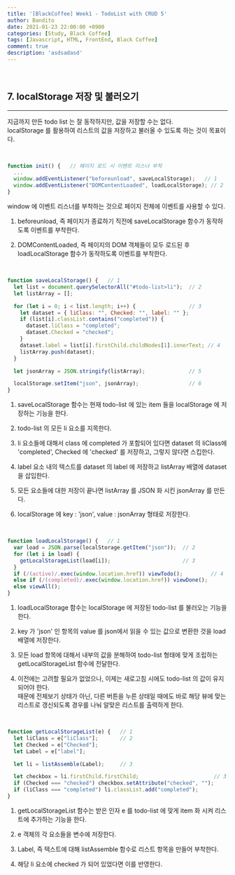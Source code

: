 ```yaml
---
title: '[BlackCoffee] Week1 - TodoList with CRUD 5'
author: Bandito
date: 2021-01-23 22:00:00 +0900
categories: [Study, Black Coffee]
tags: [Javascript, HTML, FrontEnd, Black Coffee]
comment: true
description: 'asdsadasd'
---
```


<br/>

## 7. localStorage 저장 및 불러오기  
***

지금까지 만든 todo list 는 잘 동작하지만, 값을 저장할 수는 없다.    
localStorage 를 활용하여 리스트의 값을 저장하고 불러올 수 있도록 하는 것이 목표이다.


<script src="https://gist.github.com/Suppplier/30434d6c6603f21d302394e0441b9955.js"></script>

<br/>

```javascript
function init() {   // 페이지 로드 시 이벤트 리스너 부착
  ... 
  window.addEventListener("beforeunload", saveLocalStorage);   // 1
  window.addEventListener("DOMContentLoaded", loadLocalStorage); // 2
}
```
window 에 이벤트 리스너를 부착하는 것으로 페이지 전체에 이벤트를 사용할 수 있다.

1. beforeunload, 즉 페이지가 종료하기 직전에 saveLocalStorage 함수가 동작하도록 이벤트를 부착한다.

2. DOMContentLoaded, 즉 페이지의 DOM 객체들이 모두 로드된 후 loadLocalStorage 함수가 동작하도록 이벤트를 부착한다.

<br/>

```javascript
function saveLocalStorage() {   // 1
  let list = document.querySelectorAll("#todo-list>li");  // 2
  let listArray = [];

  for (let i = 0; i < list.length; i++) {                 // 3
    let dataset = { liClass: "", Checked: "", label: "" };
    if (list[i].classList.contains("completed")) {
      dataset.liClass = "completed";
      dataset.Checked = "checked";
    }
    dataset.label = list[i].firstChild.childNodes[1].innerText; // 4
    listArray.push(dataset);
  }

  let jsonArray = JSON.stringify(listArray);              // 5

  localStorage.setItem("json", jsonArray);                // 6
}
```

1. saveLocalStorage 함수는 현재 todo-list 에 있는 item 들을 localStorage 에 저장하는 기능을 한다.

2. todo-list 의 모든 li 요소를 지목한다.

3. li 요소들에 대해서 class 에 completed 가 포함되어 있다면 dataset 의 liClass에 'completed', Checked 에 'checked' 를 저장하고, 그렇지 않다면 스킵한다.

4. label 요소 내의 텍스트를 dataset 의 label 에 저장하고 listArray 배열에 dataset 을 삽입한다.

5. 모든 요소들에 대한 저장이 끝나면 listArray 를 JSON 화 시킨 jsonArray 를 만든다.

6. localStorage 에 key : 'json', value : jsonArray 형태로 저장한다.


<br/>

```javascript
function loadLocalStorage() {   // 1
  var load = JSON.parse(localStorage.getItem("json"));  // 2
  for (let i in load) {
    getLocalStorageList(load[i]);                       // 3
  }
  if (/(active)/.exec(window.location.href)) viewTodo();         // 4
  else if (/(completed)/.exec(window.location.href)) viewDone(); 
  else viewAll();
}
```

1. loadLocalStorage 함수는 localStorage 에 저장된 todo-list 를 불러오는 기능을 한다.

2. key 가 'json' 인 항목의 value 를 json에서 읽을 수 있는 값으로 변환한 것을 load 배열에 저장한다.

3. 모든 load 항목에 대해서 내부의 값을 분해하여 todo-list 형태에 맞게 조립하는 getLocalStorageList 함수에 전달한다.

4. 이전에는 고려할 필요가 없었으나, 이제는 새로고침 시에도 todo-list 의 값이 유지되어야 한다.   
때문에 전체보기 상태가 아닌, 다른 버튼을 누른 상태일 때에도 바로 해당 뷰에 맞는 리스트로 갱신되도록 경우를 나눠 알맞은 리스트를 출력하게 한다.

<br/>

```javascript
function getLocalStorageList(e) {   // 1
  let liClass = e["liClass"];       // 2
  let Checked = e["Checked"];
  let Label = e["label"];

  let li = listAssemble(Label);     // 3

  let checkbox = li.firstChild.firstChild;                        // 3
  if (Checked === "checked") checkbox.setAttribute("checked", "");
  if (liClass === "completed") li.classList.add("completed");
}
```

1. getLocalStorageList 함수는 받은 인자 e 를 todo-list 에 맞게 item 화 시켜 리스트에 추가하는 기능을 한다.

2. e 객체의 각 요소들을 변수에 저장한다.

3. Label, 즉 텍스트에 대해 listAssemble 함수로 리스트 항목을 만들어 부착한다.

4. 해당 li 요소에 checked 가 되어 있었다면 이를 반영한다.